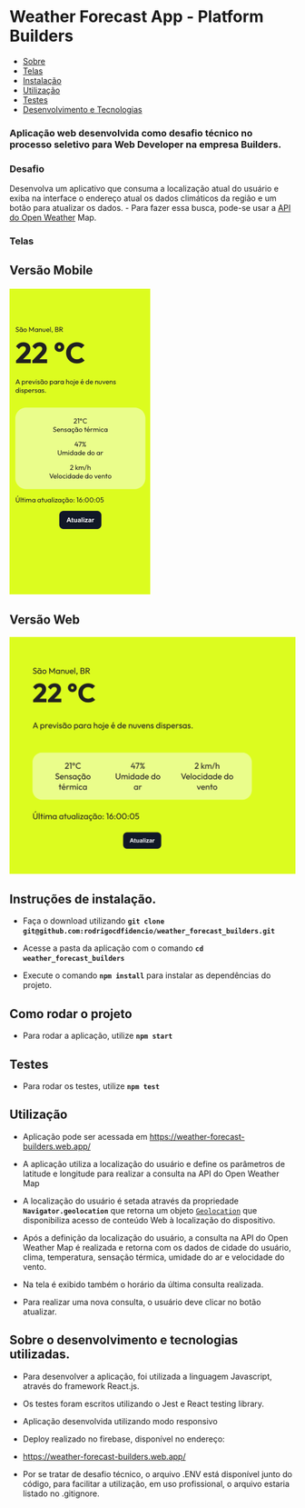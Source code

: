 # Weather Forecast App - Platform Builders
  
<!--ts-->
* [Sobre](#sobre)
* [Telas](#telas)
* [Instalação](#instalacao)
* [Utilização](#como-usar)
* [Testes](#testes)
* [Desenvolvimento e Tecnologias](#tecnologias)
<!--te-->

### Aplicação web desenvolvida como desafio técnico no processo seletivo para Web Developer na empresa Builders.

<a  id="sobre"></a>
### Desafio
Desenvolva um aplicativo que consuma a localização atual do usuário e exiba na interface o endereço atual os dados climáticos da região e um botão para atualizar os dados. - Para fazer essa busca, pode-se usar a [API do Open Weather](https://openweathermap.org/api) Map.

<a  id="telas"></a>
### Telas
## Versão Mobile
<img  src="https://github.com/rodrigocdfidencio/weather_forecast_builders/blob/developer/src/assets/Screen_mobile.png"  alt="Screen_mobile"/>

## Versão Web
<img  src="https://github.com/rodrigocdfidencio/weather_forecast_builders/blob/developer/src/assets/Screen_web.png"  alt="Screen_web"/>

  

<a  id="instalacao"></a>

## Instruções de instalação.

- Faça o download utilizando **`git clone git@github.com:rodrigocdfidencio/weather_forecast_builders.git`**

- Acesse a pasta da aplicação com o comando **`cd weather_forecast_builders`**

- Execute o comando **`npm install`** para instalar as dependências do projeto.

  

## Como rodar o projeto

- Para rodar a aplicação, utilize **`npm start`**

  

<a  id="testes"></a>

## Testes

- Para rodar os testes, utilize **`npm test`**

  

<a  id="como-usar"></a>

## Utilização

- Aplicação pode ser acessada em https://weather-forecast-builders.web.app/

- A aplicação utiliza a localização do usuário e define os parâmetros de latitude e longitude para realizar a consulta na API do Open Weather Map

- A localização do usuário é setada através da propriedade **`Navigator.geolocation`** que retorna um objeto [`Geolocation`](https://developer.mozilla.org/pt-BR/docs/Web/API/Geolocation) que disponibiliza acesso de conteúdo Web à localização do dispositivo.

- Após a definição da localização do usuário, a consulta na API do Open Weather Map é realizada e retorna com os dados de cidade do usuário, clima, temperatura, sensação térmica, umidade do ar e velocidade do vento.

- Na tela é exibido também o horário da última consulta realizada.

- Para realizar uma nova consulta, o usuário deve clicar no botão atualizar.

  

## Sobre o desenvolvimento e tecnologias utilizadas.

<a  id="tecnologias"></a>

- Para desenvolver a aplicação, foi utilizada a linguagem Javascript, através do framework React.js.

- Os testes foram escritos utilizando o Jest e React testing library.

- Aplicação desenvolvida utilizando modo responsivo

- Deploy realizado no firebase, disponível no endereço:

- https://weather-forecast-builders.web.app/

- Por se tratar de desafio técnico, o arquivo .ENV está disponível junto do código, para facilitar a utilização, em uso profissional, o arquivo estaria listado no .gitignore.